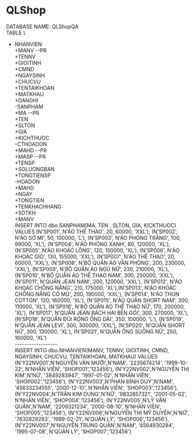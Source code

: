 # QLShop
DATABASE NAME: QLShopQA \
TABLE \ 
   - NHANVIEN \
    +MANV --PR \
    +TENNV \
    +GIOITINH \
    +CMND \
    +NGAYSINH \
    +CHUCVU \
    +TENTAIKHOAN \
    +MATKHAU \
    +DANGHI \
  -SANPHAM \
    +MA --PR \
    +TEN \
    +SLTON \
    +GIA \
    +KICHTHUOC \
  -CTHOADON \
    +MAHD --PR \
    +MASP  --PR \
    +TENSP \
    +SOLUONGBAN \
    +TONGTIENSP \
  -HOADON \
    +MAHD \
    +NGAY \
    +TONGTIEN \
    +TENKHACHHANG \
    +SDTKH \
    +MANV \
INSERT INTO dbo.SANPHAM(MA, TEN , SLTON, GIA, KICKTHUOC)
VALUES (N'SP001', N'ÁO THỂ THAO', 20, 60000, 'XXL'), (N'SP002', N'ÁO SƠ MI', 50, 100000, 'L'), (N'SP003', N'ÁO PHÔNG TRẮNG', 100, 99000, 'XL'),
(N'SP004', N'ÁO PHÔNG XANH', 80, 120000, 'XL'), (N'SP005', N'ÁO KHOÁC LÔNG', 120, 150000, 'XL'), (N'SP006', N'ÁO KHOÁC GIÓ', 130, 155000, 'XXL'), (N'SP007', N'ÁO THỂ THAO', 20, 60000, 'XXL'),
(N'SP008', N'BỘ QUẦN ÁO VĂN PHÒNG', 200, 230000, 'XXL'), (N'SP009', N'BỘ QUẦN ÁO NGỦ NỮ', 230, 210000, 'XL'), (N'SP010', N'BỘ QUẦN ÁO THỂ THAO NAM', 300, 250000, 'XXL'), (N'SP011', N'QUẦN JEAN NAM', 200, 120000, 'XXL'),
(N'SP012', N'ÁO KHOÁC CHỐNG NẮNG', 210, 175000, 'XL'),(N'SP013', N'ÁO KHOÁC CHỐNG NẮNG CÓ MŨ', 200, 190000, 'XXL'), (N'SP014', N'ÁO THUN COTTON', 120, 160000, 'XL'), (N'SP015', N'ÁO QUẦN SHORT NAM', 300, 110000, 'XL'),
(N'SP016', N'BỘ QUẦN ÁO THỂ THAO NỮ', 170, 200000, 'XL'), (N'SP017', N'QUẦN JEAN RÁCH HAI BÊN GỐI', 300, 270000, 'XL'), (N'SP018', N'QUẦN ĐŨI RỘNG ỐNG DÀI', 350, 100000, 'L'), (N'SP019', N'QUẦN JEAN LEVI', 300, 300000, 'XXL'),
(N'SP020', N'QUẦN SHORT NỮ', 300, 130000, 'XL'), (N'SP021', N'QUẦN ỐNG SUÔNG NỮ', 250, 160000, 'XL') \
------------------ \
INSERT INTO dbo.NHANVIEN(MANV, TENNV, GIOITINH, CMND, NGAYSINH, CHUCVU, TENTAIKHOAN, MATKHAU)
VALUES
(N'Y22NV001',N'NGUYỄN VĂN MƯỜI',N'NAM', '2235674214', '1999-10-22', N'NHÂN VIÊN', 'SHOP001','123456'),
(N'Y22NV002',N'NGUYỄN THỊ KIM',N'NỮ', '3849283947', '1997-01-02', N'NHÂN VIÊN', 'SHOP002','123456'),
(N'Y22NV003',N'PHAN ĐÌNH DUY',N'NAM', '45633234555', '2000-12-10', N'NHÂN VIÊN', 'SHOP003','123456'),
(N'Y22NV004',N'TRẦN KIM DUNG',N'NỮ', '9832857321', '2001-05-02', N'NHÂN VIÊN', 'SHOP004','123456'),
(N'Y22NV005',N'LÝ VĂN QUÂN',N'NAM', '2209321234', '2000-08-10', N'NHÂN VIÊN', 'SHOP005','123456'),
(N'Y22NV006',N'NGUYỄN THỊ MỸ DUYÊN',N'NỮ', '7632829283', '1999-02-21', N'QUẢN LÝ', 'SHOP006','123456'),
(N'Y22NV007',N'NGUYỄN TRUNG QUÂN',N'NAM', '4564930294', '1995-07-08', N'QUẢN LÝ', 'SHOP007','123456')
    
